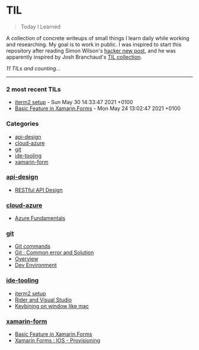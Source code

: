 # TIL
> Today I Learned

A collection of concrete writeups of small things I learn daily while working
and researching. My goal is to work in public. I was inspired to start this
repository after reading Simon Wilson's [hacker new post][1], and he was
apparently inspired by Josh Branchaud's [TIL collection][2].


_11 TILs and counting..._

---

### 2 most recent TILs

- [iterm2 setup](ide-tooling/iterm2.md) - Sun May 30 14:33:47 2021 +0100
- [Basic Feature in Xamarin.Forms](xamarin-form/basic-features.md) - Mon May 24 13:02:47 2021 +0100

### Categories

- [api-design](#api-design)
- [cloud-azure](#cloud-azure)
- [git](#git)
- [ide-tooling](#ide-tooling)
- [xamarin-form](#xamarin-form)

### [api-design](#api-design)
- [RESTful API Design](api-design/RESTful.md)

### [cloud-azure](#cloud-azure)
- [Azure Fundamentals](cloud-azure/cert-fundamentals.md)

### [git](#git)
- [Git commands](git/commands.md)
- [Git : Common error and Solution](git/issues.md)
- [Overview](git/overview.md)
- [Dev Environment](git/setup.md)

### [ide-tooling](#ide-tooling)
- [iterm2 setup](ide-tooling/iterm2.md)
- [Rider and Visual Studio](ide-tooling/rider-vs.md)
- [Keybining on window like mac](ide-tooling/win-mac-keymap.md)

### [xamarin-form](#xamarin-form)
- [Basic Feature in Xamarin.Forms](xamarin-form/basic-features.md)
- [Xamarin Forms : IOS - Provisioning](xamarin-form/ios-provisioning.md)

[1]: https://simonwillison.net/2020/Apr/20/self-rewriting-readme/
[2]: https://github.com/jbranchaud/til

